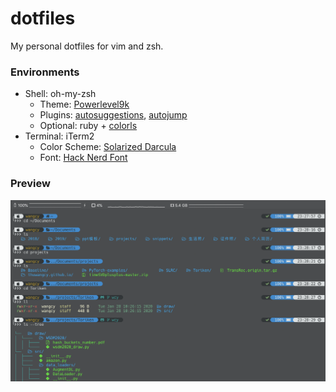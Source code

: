 # dotfiles
My personal dotfiles for vim and zsh.

### Environments

- Shell: oh-my-zsh
  - Theme: [Powerlevel9k](https://github.com/Powerlevel9k/powerlevel9k)
  - Plugins: [autosuggestions](https://github.com/zsh-users/zsh-autosuggestions), [autojump](autojump)
  - Optional: ruby + [colorls](https://github.com/athityakumar/colorls)
- Terminal: iTerm2
  - Color Scheme: [Solarized Darcula](https://github.com/rickhanlonii/Solarized-Darcula)
  - Font: [Hack Nerd Font](https://www.nerdfonts.com/)


### Preview

![terminal](./img/terminal.png)
